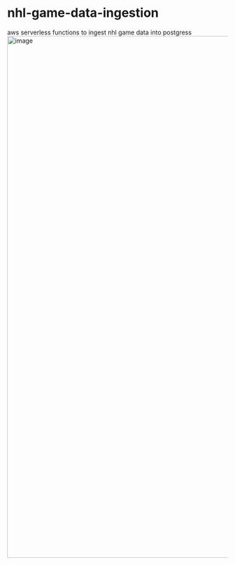 # nhl-game-data-ingestion
aws serverless functions to ingest nhl game data into postgress 
<img width="1191" alt="image" src="https://user-images.githubusercontent.com/23470818/193179570-9512d36c-3ad2-4d12-8107-45d4245fbf64.png">
